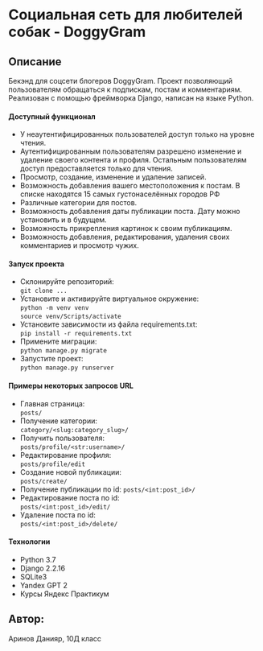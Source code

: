 # Социальная сеть для любителей собак - DoggyGram

## Описание

Бекэнд для соцсети блогеров DoggyGram. Проект позволяющий пользователям обращаться к подпискам, постам и комментариям. Реализован с помощью фреймворка Django, написан на языке Python.
  
#### Доступный функционал

- У неаутентифицированных пользователей доступ только на уровне чтения.
- Аутентифицированным пользователям разрешено изменение и удаление своего контента и профиля. Остальным пользователям доступ предоставляется только для чтения.
- Просмотр, создание, изменение и удаление записей.
- Возможность добавления вашего местоположения к постам. В списке находятся 15 самых густонаселённых городов РФ
- Различные категории для постов.
- Возможность добавления даты публикации поста. Дату можно установить и в будущем.
- Возможность прикрепления картинок к своим публикациям.
- Возможность добавления, редактирования, удаления своих комментариев и просмотр чужих.


#### Запуск проекта

- Склонируйте репозиторий:  
``` git clone ... ```    
- Установите и активируйте виртуальное окружение:  
``` python -m venv venv ```  
``` source venv/Scripts/activate ``` 
- Установите зависимости из файла requirements.txt:   
``` pip install -r requirements.txt ```
- Примените миграции:   
``` python manage.py migrate ```
- Запустите проект:   
``` python manage.py runserver ```

#### Примеры некоторых запросов URL

- Главная страница:  
``` posts/ ```
- Получение категории:  
``` category/<slug:category_slug>/ ``` 
- Получить пользователя:  
``` posts/profile/<str:username>/ ```
- Редактирование профиля:  
``` posts/profile/edit ``` 
- Создание новой публикации:  
``` posts/create/ ```
- Получение публикации по id:
``` posts/<int:post_id>/ ```
- Редактирование поста по id:  
``` posts/<int:post_id>/edit/ ```
- Удаление поста по id:  
``` posts/<int:post_id>/delete/ ```


#### Технологии

- Python 3.7
- Django 2.2.16
- SQLite3
- Yandex GPT 2
- Курсы Яндекс Практикум


## Автор:

Аринов Данияр, 10Д класс